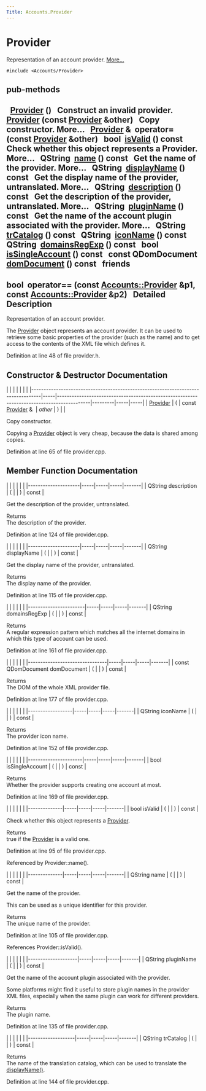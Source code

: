 ```yaml
---
Title: Accounts.Provider
---
```

        
Provider
========

Representation of an account provider. [More...](../../sdk-15.04.1/Accounts.Provider.md#details)

`#include <Accounts/Provider>`

pub-methods
------------------------------------------------------

 
<a href="../../sdk-15.04.1/Accounts.Provider.md#a0a281cda2c25f17e851f76142d4527a0">Provider</a> ()
 
Construct an invalid provider.
 
 
<a href="../../sdk-15.04.1/Accounts.Provider.md#abff16d2acc53f89d7f633e85a4b90634">Provider</a> (const <a href="../../sdk-15.04.1/Accounts.Provider.md">Provider</a> &other)
 
Copy constructor. More...
 
<a href="../../sdk-15.04.1/Accounts.Provider.md">Provider</a> & 
**operator=** (const <a href="../../sdk-15.04.1/Accounts.Provider.md">Provider</a> &other)
 
bool 
<a href="../../sdk-15.04.1/Accounts.Provider.md#aac1b70a2ed67ead038c4d3f5ac4d8a81">isValid</a> () const
 
Check whether this object represents a Provider. More...
 
QString 
<a href="../../sdk-15.04.1/Accounts.Provider.md#a2b0a198f837184bf6fff555cee3ce770">name</a> () const
 
Get the name of the provider. More...
 
QString 
<a href="../../sdk-15.04.1/Accounts.Provider.md#a9def71dea12661002bb3a63b3b91d08d">displayName</a> () const
 
Get the display name of the provider, untranslated. More...
 
QString 
<a href="../../sdk-15.04.1/Accounts.Provider.md#aeaebc63d2181b1a4506603f4e03f1275">description</a> () const
 
Get the description of the provider, untranslated. More...
 
QString 
<a href="../../sdk-15.04.1/Accounts.Provider.md#ac7fe5a9dd669a037edfa2930803311a5">pluginName</a> () const
 
Get the name of the account plugin associated with the provider. More...
 
QString 
<a href="../../sdk-15.04.1/Accounts.Provider.md#a6c73afd4753195ea4eee794c95a770dd">trCatalog</a> () const
 
QString 
<a href="../../sdk-15.04.1/Accounts.Provider.md#a038b22680aca535f9972908fe2f1f6a1">iconName</a> () const
 
QString 
<a href="../../sdk-15.04.1/Accounts.Provider.md#ab0c2fc656cae3b09e456ec0747315ecc">domainsRegExp</a> () const
 
bool 
<a href="../../sdk-15.04.1/Accounts.Provider.md#aa785668bfd84285ad40299410c02367d">isSingleAccount</a> () const
 
const QDomDocument 
<a href="../../sdk-15.04.1/Accounts.Provider.md#a305fe3a04c76c8069c3465621a7967cc">domDocument</a> () const
 
friends
----------------------------------

bool 
**operator==** (const <a href="../../sdk-15.04.1/Accounts.Provider.md">Accounts::Provider</a> &p1, const <a href="../../sdk-15.04.1/Accounts.Provider.md">Accounts::Provider</a> &p2)
 
<span id="details"></span>
Detailed Description
--------------------

Representation of an account provider.

The <a href="../../sdk-15.04.1/Accounts.Provider.md" title="Representation of an account provider. ">Provider</a> object represents an account provider. It can be used to retrieve some basic properties of the provider (such as the name) and to get access to the contents of the XML file which defines it.

Definition at line 48 of file provider.h.

Constructor & Destructor Documentation
--------------------------------------

<span id="abff16d2acc53f89d7f633e85a4b90634" class="anchor"></span>
|                                                                                  |     |                                                                                           |         |     |     |
|----------------------------------------------------------------------------------|-----|-------------------------------------------------------------------------------------------|---------|-----|-----|
| <a href="../../sdk-15.04.1/Accounts.Provider.md">Provider</a> | (   | const <a href="../../sdk-15.04.1/Accounts.Provider.md">Provider</a> &  | *other* | )   |     |

Copy constructor.

Copying a <a href="../../sdk-15.04.1/Accounts.Provider.md" title="Representation of an account provider. ">Provider</a> object is very cheap, because the data is shared among copies.

Definition at line 65 of file provider.cpp.

Member Function Documentation
-----------------------------

<span id="aeaebc63d2181b1a4506603f4e03f1275" class="anchor"></span>
|                     |     |     |     |       |
|---------------------|-----|-----|-----|-------|
| QString description | (   |     | )   | const |

Get the description of the provider, untranslated.

Returns  
The description of the provider.

Definition at line 124 of file provider.cpp.

<span id="a9def71dea12661002bb3a63b3b91d08d" class="anchor"></span>
|                     |     |     |     |       |
|---------------------|-----|-----|-----|-------|
| QString displayName | (   |     | )   | const |

Get the display name of the provider, untranslated.

Returns  
The display name of the provider.

Definition at line 115 of file provider.cpp.

<span id="ab0c2fc656cae3b09e456ec0747315ecc" class="anchor"></span>
|                       |     |     |     |       |
|-----------------------|-----|-----|-----|-------|
| QString domainsRegExp | (   |     | )   | const |

Returns  
A regular expression pattern which matches all the internet domains in which this type of account can be used.

Definition at line 161 of file provider.cpp.

<span id="a305fe3a04c76c8069c3465621a7967cc" class="anchor"></span>
|                                |     |     |     |       |
|--------------------------------|-----|-----|-----|-------|
| const QDomDocument domDocument | (   |     | )   | const |

Returns  
The DOM of the whole XML provider file.

Definition at line 177 of file provider.cpp.

<span id="a038b22680aca535f9972908fe2f1f6a1" class="anchor"></span>
|                  |     |     |     |       |
|------------------|-----|-----|-----|-------|
| QString iconName | (   |     | )   | const |

Returns  
The provider icon name.

Definition at line 152 of file provider.cpp.

<span id="aa785668bfd84285ad40299410c02367d" class="anchor"></span>
|                      |     |     |     |       |
|----------------------|-----|-----|-----|-------|
| bool isSingleAccount | (   |     | )   | const |

Returns  
Whether the provider supports creating one account at most.

Definition at line 169 of file provider.cpp.

<span id="aac1b70a2ed67ead038c4d3f5ac4d8a81" class="anchor"></span>
|              |     |     |     |       |
|--------------|-----|-----|-----|-------|
| bool isValid | (   |     | )   | const |

Check whether this object represents a <a href="../../sdk-15.04.1/Accounts.Provider.md" title="Representation of an account provider. ">Provider</a>.

Returns  
true if the <a href="../../sdk-15.04.1/Accounts.Provider.md" title="Representation of an account provider. ">Provider</a> is a valid one.

Definition at line 95 of file provider.cpp.

Referenced by Provider::name().

<span id="a2b0a198f837184bf6fff555cee3ce770" class="anchor"></span>
|              |     |     |     |       |
|--------------|-----|-----|-----|-------|
| QString name | (   |     | )   | const |

Get the name of the provider.

This can be used as a unique identifier for this provider.

Returns  
The unique name of the provider.

Definition at line 105 of file provider.cpp.

References Provider::isValid().

<span id="ac7fe5a9dd669a037edfa2930803311a5" class="anchor"></span>
|                    |     |     |     |       |
|--------------------|-----|-----|-----|-------|
| QString pluginName | (   |     | )   | const |

Get the name of the account plugin associated with the provider.

Some platforms might find it useful to store plugin names in the provider XML files, especially when the same plugin can work for different providers.

Returns  
The plugin name.

Definition at line 135 of file provider.cpp.

<span id="a6c73afd4753195ea4eee794c95a770dd" class="anchor"></span>
|                   |     |     |     |       |
|-------------------|-----|-----|-----|-------|
| QString trCatalog | (   |     | )   | const |

Returns  
The name of the translation catalog, which can be used to translate the <a href="../../sdk-15.04.1/Accounts.Provider.md#a9def71dea12661002bb3a63b3b91d08d" title="Get the display name of the provider, untranslated. ">displayName()</a>.

Definition at line 144 of file provider.cpp.

